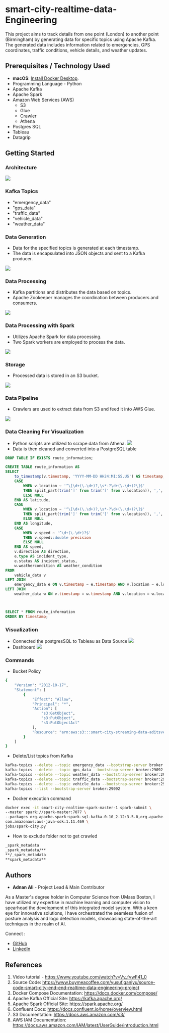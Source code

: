 # smart-city-realtime-data-Engineering

This project aims to track details from one point (London) to another point (Birmingham) by generating data for specific topics using Apache Kafka. The generated data includes information related to emergencies, GPS coordinates, traffic conditions, vehicle details, and weather updates.

## Prerequisites / Technology Used
- **macOS**: [Install Docker Desktop](https://docs.docker.com/desktop/).
- Programming Language - Python
- Apache Kafka
- Apache Spark
- Amazon Web Services (AWS)
  - S3
  - Glue
  - Crawler
  - Athena
- Postgres SQL
- Tableau
- Datagrip

## Getting Started
### Architecture
![](assets/architecture.png)

### Kafka Topics
- "emergency_data"
- "gps_data"
- "traffic_data"
- "vehicle_data"
- "weather_data"
### Data Generation
- Data for the specified topics is generated at each timestamp.
- The data is encapsulated into JSON objects and sent to a Kafka producer.

![](assets/data_generation.png)

### Data Processing
- Kafka partitions and distributes the data based on topics.
- Apache Zookeeper manages the coordination between producers and consumers.

![](assets/kafkaDataProducer.png)

### Data Processing with Spark
- Utilizes Apache Spark for data processing.
- Two Spark workers are employed to process the data.

![](assets/sparkDataProcessing.png)

### Storage
- Processed data is stored in an S3 bucket.

![](assets/S3BucketData.png)

### Data Pipeline
- Crawlers are used to extract data from S3 and feed it into AWS Glue.

![](assets/DatabaseGlue.png)

### Data Cleaning For Visualization
- Python scripts are utilized to scrape data from Athena.
![](assets/extractdatafromAthen.png)
- Data is then cleaned and converted into a PostgreSQL table
```sql
DROP TABLE IF EXISTS route_information;

CREATE TABLE route_information AS
SELECT 
    to_timestamp(v.timestamp, 'YYYY-MM-DD HH24:MI:SS.US') AS timestamp,
    CASE
        WHEN v.location ~ '^\[\d+(\.\d+)?,\s*-?\d+(\.\d+)?\]$'
        THEN split_part(trim(']' from trim('[' from v.location)), ',', 1)::numeric
        ELSE NULL
    END AS latitude,
    CASE
        WHEN v.location ~ '^\[\d+(\.\d+)?,\s*-?\d+(\.\d+)?\]$'
        THEN split_part(trim(']' from trim('[' from v.location)), ',', 2)::numeric
        ELSE NULL
    END AS longitude,
    CASE
        WHEN v.speed ~ '^\d+(\.\d+)?$'
        THEN v.speed::double precision
        ELSE NULL
    END AS speed,
    v.direction AS direction,
    e.type AS incident_type,
    e.status AS incident_status,
    w.weathercondition AS weather_condition
FROM
    vehicle_data v
LEFT JOIN
    emergency_data e ON v.timestamp = e.timestamp AND v.location = e.location
LEFT JOIN
    weather_data w ON v.timestamp = w.timestamp AND v.location = w.location;



SELECT * FROM route_information
ORDER BY timestamp;
```

### Visualization
- Connected the postgresSQL to Tableau as Data Source
![](assets/tableau.png)
- Dashboard
![](assets/visualization.png)

### Commands
- Bucket Policy
```bash
{
    "Version": "2012-10-17",
    "Statement": [
        {
            "Effect": "Allow",
            "Principal": "*",
            "Action": [
                "s3:GetObject",
                "s3:PutObject",
                "s3:PutObjectAcl"
            ],
            "Resource": "arn:aws:s3:::smart-city-streaming-data-aditsvet/*"
        }
    ]
}
```
- Delete/List topics from Kafka
```bash 
kafka-topics --delete --topic emergency_data --bootstrap-server broker:29092
kafka-topics --delete --topic gps_data --bootstrap-server broker:29092
kafka-topics --delete --topic weather_data --bootstrap-server broker:29092
kafka-topics --delete --topic traffic_data --bootstrap-server broker:29092
kafka-topics --delete --topic vehicle_data --bootstrap-server broker:29092
kafka-topics --list --bootstrap-server broker:29092
```
- Docker execution command
```bash
docker exec -it smart-city-realtime-spark-master-1 spark-submit \
--master spark://spark-master:7077 \
--packages org.apache.spark:spark-sql-kafka-0-10_2.12:3.5.0,org.apache.hadoop:hadoop-aws:3.3.6,\
com.amazonaws:aws-java-sdk:1.11.469 \
jobs/spark-city.py
```
- How to exclude folder not to get crawled
```bash
_spark_metadata
_spark_metadata/**
**/_spark_metadata
**spark_metadata**
```

## Authors

* **Adnan Ali** - Project Lead & Main Contributor

As a Master's degree holder in Computer Science from UMass Boston, I have utilized my expertise in machine learning and computer vision to spearhead the development of this integrated model system. 
With a keen eye for innovative solutions, I have orchestrated the seamless fusion of posture analysis and logo detection models, showcasing state-of-the-art techniques in the realm of AI.

Connect :
- [GitHub](https://github.com/adi-tsvet)
- [LinkedIn](https://www.linkedin.com/in/adi-tsvet/) 

## References
1. Video tutorial - https://www.youtube.com/watch?v=Vv_fvwF41_0
2. Source Code: https://www.buymeacoffee.com/yusuf.ganiyu/source-code-smart-city-end-end-realtime-data-engineering-project
3. Docker Compose Documentation: https://docs.docker.com/compose/
4. Apache Kafka Official Site: https://kafka.apache.org/
5. Apache Spark Official Site: https://spark.apache.org/
6. Confluent Docs: https://docs.confluent.io/home/overview.html
7. S3 Documentation: https://docs.aws.amazon.com/s3/
8. AWS IAM Documentation: https://docs.aws.amazon.com/IAM/latest/UserGuide/introduction.html

